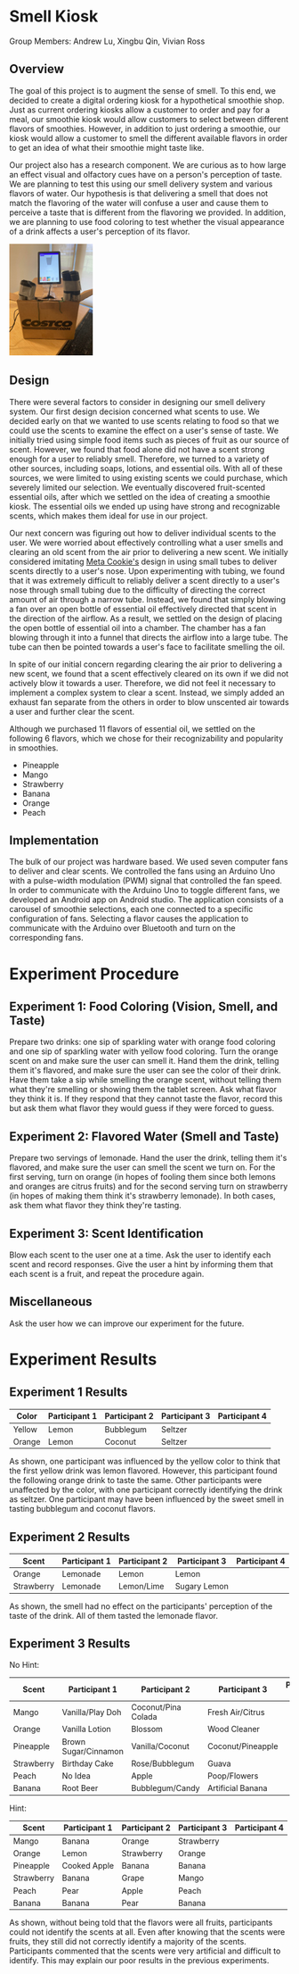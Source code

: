 <style>
    .center-image {
        width: 100%;
        text-align: center;
        justify-content: center;
        align-items: center;
    }
</style>

# Smell Kiosk

Group Members: Andrew Lu, Xingbu Qin, Vivian Ross

## Overview

The goal of this project is to augment the sense of smell. To this end, we decided to create a digital ordering kiosk for a hypothetical smoothie shop. Just as current ordering kiosks allow a customer to order and pay for a meal, our smoothie kiosk would allow customers to select between different flavors of smoothies. However, in addition to just ordering a smoothie, our kiosk would allow a customer to smell the different available flavors in order to get an idea of what their smoothie might taste like. 

Our project also has a research component. We are curious as to how large an effect visual and olfactory cues have on a person's perception of taste. We are planning to test this using our smell delivery system and various flavors of water. Our hypothesis is that delivering a smell that does not match the flavoring of the water will confuse a user and cause them to perceive a taste that is different from the flavoring we provided. In addition, we are planning to use food coloring to test whether the visual appearance of a drink affects a user's perception of its flavor.

<div class="container-image">
    <img src="kiosk.jpg" style="height: 200px">
</div>

## Design

There were several factors to consider in designing our smell delivery system. Our first design decision concerned what scents to use. We decided early on that we wanted to use scents relating to food so that we could use the scents to examine the effect on a user's sense of taste. We initially tried using simple food items such as pieces of fruit as our source of scent. However, we found that food alone did not have a scent strong enough for a user to reliably smell. Therefore, we turned to a variety of other sources, including soaps, lotions, and essential oils. With all of these sources, we were limited to using existing scents we could purchase, which severely limited our selection. We eventually discovered fruit-scented essential oils, after which we settled on the idea of creating a smoothie kiosk. The essential oils we ended up using have strong and recognizable scents, which makes them ideal for use in our project.

Our next concern was figuring out how to deliver individual scents to the user. We were worried about effectively controlling what a user smells and clearing an old scent from the air prior to delivering a new scent. We initially considered imitating [Meta Cookie's](https://www.exploratorium.edu/blogs/fabricated-realities/meta-cookie-olfactory-gustatory-augmented-reality) design in using small tubes to deliver scents directly to a user's nose. Upon experimenting with tubing, we found that it was extremely difficult to reliably deliver a scent directly to a user's nose through small tubing due to the difficulty of directing the correct amount of air through a narrow tube. Instead, we found that simply blowing a fan over an open bottle of essential oil effectively directed that scent in the direction of the airflow. As a result, we settled on the design of placing the open bottle of essential oil into a chamber. The chamber has a fan blowing through it into a funnel that directs the airflow into a large tube. The tube can then be pointed towards a user's face to facilitate smelling the oil.

In spite of our initial concern regarding clearing the air prior to delivering a new scent, we found that a scent effectively cleared on its own if we did not actively blow it towards a user. Therefore, we did not feel it necessary to implement a complex system to clear a scent. Instead, we simply added an exhaust fan separate from the others in order to blow unscented air towards a user and further clear the scent. 

Although we purchased 11 flavors of essential oil, we settled on the following 6 flavors, which we chose for their recognizability and popularity in smoothies.

* Pineapple
* Mango
* Strawberry
* Banana
* Orange
* Peach

## Implementation

The bulk of our project was hardware based. We used seven computer fans to deliver and clear scents. We controlled the fans using an Arduino Uno with a pulse-width modulation (PWM) signal that controlled the fan speed. In order to communicate with the Arduino Uno to toggle different fans, we developed an Android app on Android studio. The application consists of a carousel of smoothie selections, each one connected to a specific configuration of fans. Selecting a flavor causes the application to communicate with the Arduino over Bluetooth and turn on the corresponding fans. 

# Experiment Procedure

## Experiment 1: Food Coloring (Vision, Smell, and Taste)

Prepare two drinks: one sip of sparkling water with orange food coloring and one sip of sparkling water with yellow food coloring. Turn the orange scent on and make sure the user can smell it. Hand them the drink, telling them it's flavored, and make sure the user can see the color of their drink. Have them take a sip while smelling the orange scent, without telling them what they're smelling or showing them the tablet screen. Ask what flavor they think it is. If they respond that they cannot taste the flavor, record this but ask them what flavor they would guess if they were forced to guess.

## Experiment 2: Flavored Water (Smell and Taste)

Prepare two servings of lemonade. Hand the user the drink, telling them it's flavored, and make sure the user can smell the scent we turn on. For the first serving, turn on orange (in hopes of fooling them since both lemons and oranges are citrus fruits) and for the second serving turn on strawberry (in hopes of making them think it's strawberry lemonade). In both cases, ask them what flavor they think they're tasting.

## Experiment 3: Scent Identification

Blow each scent to the user one at a time. Ask the user to identify each scent and record responses. Give the user a hint by informing them that each scent is a fruit, and repeat the procedure again.

## Miscellaneous

Ask the user how we can improve our experiment for the future.

# Experiment Results

## Experiment 1 Results

| Color | Participant 1 | Participant 2 | Participant 3 | Participant 4 |
| ----- | ------------- | ------------- | ------------- | ------------- |
| Yellow | Lemon | Bubblegum | Seltzer | |
| Orange | Lemon | Coconut | Seltzer | |

As shown, one participant was influenced by the yellow color to think that the first yellow drink was lemon flavored. However, this participant found the following orange drink to taste the same. Other participants were unaffected by the color, with one participant correctly identifying the drink as seltzer. One participant may have been influenced by the sweet smell in tasting bubblegum and coconut flavors.

## Experiment 2 Results

| Scent | Participant 1 | Participant 2 | Participant 3 | Participant 4 |
| ----- | ------------- | ------------- | ------------- | ------------- |
| Orange | Lemonade | Lemon | Lemon | |
| Strawberry | Lemonade | Lemon/Lime | Sugary Lemon | |

As shown, the smell had no effect on the participants' perception of the taste of the drink. All of them tasted the lemonade flavor.

## Experiment 3 Results

No Hint:

| Scent | Participant 1 | Participant 2 | Participant 3 | Participant 4 |
| ----- | ------------- | ------------- | ------------- | ------------- |
| Mango | Vanilla/Play Doh | Coconut/Pina Colada | Fresh Air/Citrus | |
| Orange | Vanilla Lotion | Blossom | Wood Cleaner | |
| Pineapple | Brown Sugar/Cinnamon | Vanilla/Coconut | Coconut/Pineapple | |
| Strawberry | Birthday Cake | Rose/Bubblegum | Guava | |
| Peach | No Idea | Apple | Poop/Flowers | |
| Banana | Root Beer | Bubblegum/Candy | Artificial Banana | |

Hint:

| Scent | Participant 1 | Participant 2 | Participant 3 | Participant 4 |
| ----- | ------------- | ------------- | ------------- | ------------- |
| Mango | Banana | Orange | Strawberry | |
| Orange | Lemon | Strawberry | Orange | |
| Pineapple | Cooked Apple | Banana | Banana | |
| Strawberry | Banana | Grape | Mango | |
| Peach | Pear | Apple | Peach | |
| Banana | Banana | Pear | Banana | |

As shown, without being told that the flavors were all fruits, participants could not identify the scents at all. Even after knowing that the scents were fruits, they still did not correctly identify a majority of the scents. Participants commented that the scents were very artificial and difficult to identify. This may explain our poor results in the previous experiments.
